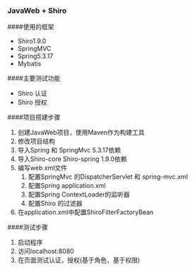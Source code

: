 ### JavaWeb + Shiro
####使用的框架
- Shiro1.9.0
- SpringMVC
- Spring5.3.17
- Mybatis

####主要测试功能
- Shiro 认证
- Shiro 授权


####项目搭建步骤
1. 创建JavaWeb项目，使用Maven作为构建工具
2. 修改项目结构
3. 导入Spring 和 SpringMvc 5.3.17依赖
4. 导入Shiro-core Shiro-spring 1.9.0依赖
5. 编写web.xml文件
   1. 配置SpringMvc 的DispatcherServlet 和 spring-mvc.xml
   2. 配置Spring application.xml
   3. 配置Spring ContextLoader的监听器
   4. 配置Shiro 的过滤器
6. 在application.xml中配置ShiroFilterFactoryBean


####测试步骤
1. 启动程序
2. 访问localhost:8080
3. 在页面测试认证，授权(基于角色，基于权限)